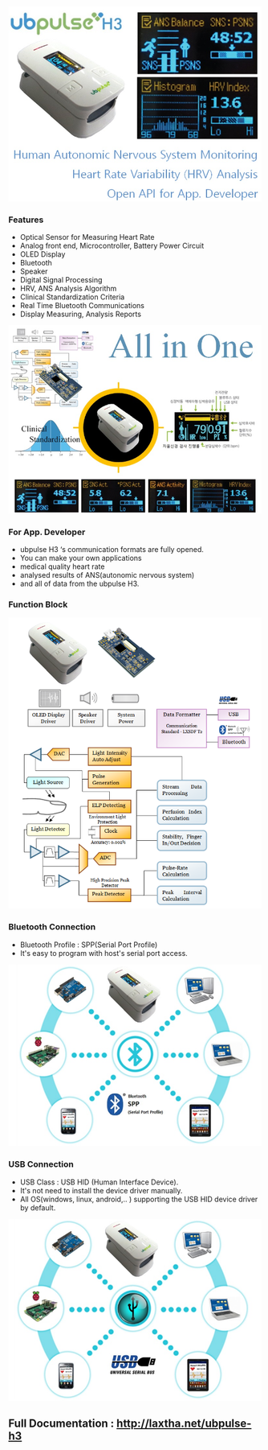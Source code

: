 
![ubpulse H3](images/VISD-53_Featured_Large_ubpulse-H3_780x600.jpg)
### Features 
- Optical Sensor for Measuring Heart Rate
- Analog front end, Microcontroller, Battery Power Circuit
- OLED Display
- Bluetooth
- Speaker
- Digital Signal Processing
- HRV, ANS Analysis Algorithm
- Clinical Standardization Criteria
- Real Time Bluetooth Communications
- Display Measuring, Analysis Reports

![All in Onen](images/VISD-54_All-in-One_ubpulse-H3_780x580.jpg)

### For App. Developer 
- ubpulse H3 ‘s communication formats are fully opened.
- You can make your own applications  
- medical quality heart rate
- analysed results of ANS(autonomic nervous system)
- and all of data from the ubpulse H3.

### Function Block
![Function Block](images/VISD-55_Function_Block_ubpulse_780x890.png)

### Bluetooth Connection
- Bluetooth Profile : SPP(Serial Port Profile)
- It's easy to program with host's serial port access. 

![Bluetooth](images/VISD-56_bluetooth_ubpulse_780x560.jpg)

### USB Connection
- USB Class : USB HID (Human Interface Device).
- It's not need to install the device driver manually. 
- All OS(windows, linux, android,.. ) supporting the USB HID device driver by default.

![USB](images/VISD-57_USB_ubpulse_780x560.jpg)

## Full Documentation : http://laxtha.net/ubpulse-h3
